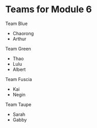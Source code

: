 # Teams for Module 6

Team Blue
* Chaorong
* Arthur

Team Green
* Thao
* Lulu
* Albert

Team Fuscia
* Kai
* Negin

Team Taupe
* Sarah
* Gabby
